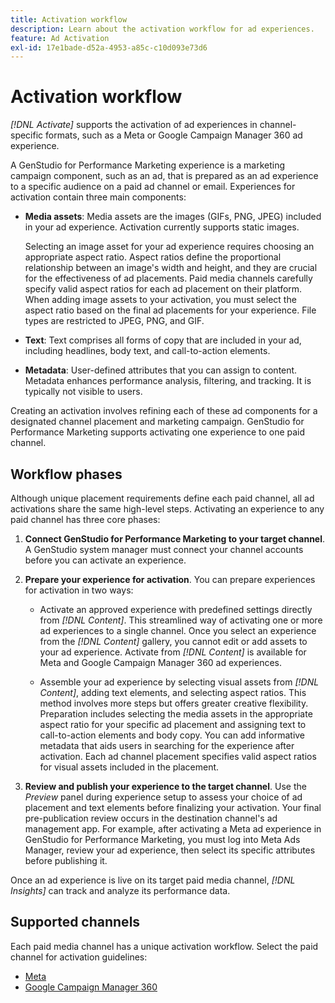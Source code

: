 ```yaml
---
title: Activation workflow
description: Learn about the activation workflow for ad experiences.
feature: Ad Activation
exl-id: 17e1bade-d52a-4953-a85c-c10d093e73d6
---
```

# Activation workflow

_[!DNL Activate]_ supports the activation of ad experiences in channel-specific formats, such as a Meta or Google Campaign Manager 360 ad experience.

A GenStudio for Performance Marketing experience is a marketing campaign component, such as an ad, that is prepared as an ad experience to a specific audience on a paid ad channel or email. Experiences for activation contain three main components:

* **Media assets**: Media assets are the images (GIFs, PNG, JPEG) included in your ad experience. Activation currently supports static images.

  Selecting an image asset for your ad experience requires choosing an appropriate aspect ratio. Aspect ratios define the proportional relationship between an image's width and height, and they are crucial for the effectiveness of ad placements. Paid media channels carefully specify valid aspect ratios for each ad placement on their platform. When adding image assets to your activation, you must select the aspect ratio based on the final ad placements for your experience. File types are restricted to JPEG, PNG, and GIF.

* **Text**: Text comprises all forms of copy that are included in your ad, including headlines, body text, and call-to-action elements.

* **Metadata**: User-defined attributes that you can assign to content. Metadata enhances performance analysis, filtering, and tracking. It is typically not visible to users.

Creating an activation involves refining each of these ad components for a designated channel placement and marketing campaign. GenStudio for Performance Marketing supports activating one experience to one paid channel.

## Workflow phases

Although unique placement requirements define each paid channel, all ad activations share the same high-level steps. Activating an experience to any paid channel has three core phases:

1. **Connect GenStudio for Performance Marketing to your target channel**. A GenStudio system manager must connect your channel accounts before you can activate an experience.

1. **Prepare your experience for activation**. You can prepare experiences for activation in two ways:

   * Activate an approved experience with predefined settings directly from _[!DNL Content]_. This streamlined way of activating one or more ad experiences to a single channel. Once you select an experience from the _[!DNL Content]_ gallery, you cannot edit or add assets to your ad experience. Activate from _[!DNL Content]_ is available for Meta and Google Campaign Manager 360 ad experiences.

   * Assemble your ad experience by selecting visual assets from _[!DNL Content]_, adding text elements, and selecting aspect ratios. This method involves more steps but offers greater creative flexibility. Preparation includes selecting the media assets in the appropriate aspect ratio for your specific ad placement and assigning text to call-to-action elements and body copy. You can add informative metadata that aids users in searching for the experience after activation. Each ad channel placement specifies valid aspect ratios for visual assets included in the placement.

1. **Review and publish your experience to the target channel**. Use the _Preview_ panel during experience setup to assess your choice of ad placement and text elements before finalizing your activation. Your final pre-publication review occurs in the destination channel's ad management app. For example, after activating a Meta ad experience in GenStudio for Performance Marketing, you must log into Meta Ads Manager, review your ad experience, then select its specific attributes before publishing it.

Once an ad experience is live on its target paid media channel, _[!DNL Insights]_ can track and analyze its performance data.

## Supported channels

Each paid media channel has a unique activation workflow. Select the paid channel for activation guidelines:

* [Meta](/help/user-guide/activation/activate-meta-ad.md)
* [Google Campaign Manager 360](/help/user-guide/activation/activate-cm360-ad.md)
